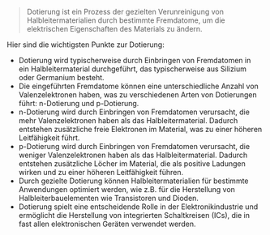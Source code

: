 >Dotierung ist ein Prozess der gezielten Verunreinigung von Halbleitermaterialien durch bestimmte Fremdatome, um die elektrischen Eigenschaften des Materials zu ändern. 

Hier sind die wichtigsten Punkte zur Dotierung:
- Dotierung wird typischerweise durch Einbringen von Fremdatomen in ein Halbleitermaterial durchgeführt, das typischerweise aus Silizium oder Germanium besteht.
- Die eingeführten Fremdatome können eine unterschiedliche Anzahl von Valenzelektronen haben, was zu verschiedenen Arten von Dotierungen führt: n-Dotierung und p-Dotierung.
- n-Dotierung wird durch Einbringen von Fremdatomen verursacht, die mehr Valenzelektronen haben als das Halbleitermaterial. Dadurch entstehen zusätzliche freie Elektronen im Material, was zu einer höheren Leitfähigkeit führt.
- p-Dotierung wird durch Einbringen von Fremdatomen verursacht, die weniger Valenzelektronen haben als das Halbleitermaterial. Dadurch entstehen zusätzliche Löcher im Material, die als positive Ladungen wirken und zu einer höheren Leitfähigkeit führen.
- Durch gezielte Dotierung können Halbleitermaterialien für bestimmte Anwendungen optimiert werden, wie z.B. für die Herstellung von Halbleiterbauelementen wie Transistoren und Dioden.
- Dotierung spielt eine entscheidende Rolle in der Elektronikindustrie und ermöglicht die Herstellung von integrierten Schaltkreisen (ICs), die in fast allen elektronischen Geräten verwendet werden.
